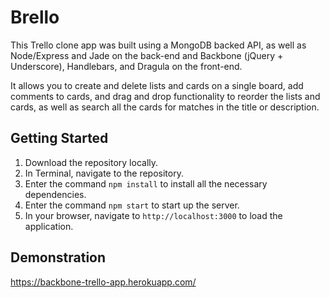 # Brello
This Trello clone app was built using a MongoDB backed API, as well as Node/Express and Jade on the back-end and Backbone (jQuery + Underscore), Handlebars, and Dragula on the front-end.

It allows you to create and delete lists and cards on a single board, add comments to cards, and drag and drop functionality to reorder the lists and cards, as well as search all the cards for matches in the title or description.

## Getting Started
1. Download the repository locally.
2. In Terminal, navigate to the repository.
3. Enter the command `npm install` to install all the necessary dependencies.
4. Enter the command `npm start` to start up the server.
5. In your browser, navigate to `http://localhost:3000` to load the application.

## Demonstration

https://backbone-trello-app.herokuapp.com/
